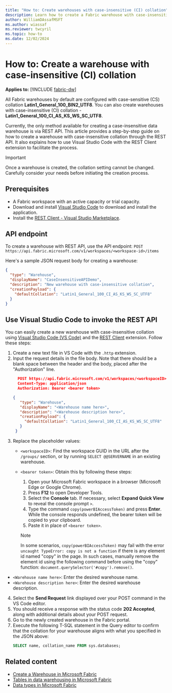 ```yaml
---
title: "How to: Create warehouses with case-insensitive (CI) collation"
description: Learn how to create a Fabric warehouse with case-insensitive collation through the RESTful API. The article also explains how to use Visual Studio Code with the REST Client extension to facilitate the process, making it easier for users to configure their warehouses to better meet their data management needs.
author: WilliamDAssafMSFT
ms.author: wiassaf
ms.reviewer: twcyril
ms.topic: how-to
ms.date: 12/02/2024
---
```

# How to: Create a warehouse with case-insensitive (CI) collation

**Applies to:** [!INCLUDE [fabric-dw](includes/applies-to-version/fabric-dw.md)]

All Fabric warehouses by default are configured with case-sensitive (CS) collation **Latin1_General_100_BIN2_UTF8**. You can also create warehouses with case-insensitive (CI) collation - **Latin1_General_100_CI_AS_KS_WS_SC_UTF8**.

Currently, the only method available for creating a case-insensitive data warehouse is via REST API. This article provides a step-by-step guide on how to create a warehouse with case-insensitive collation through the REST API. It also explains how to use Visual Studio Code with the REST Client extension to facilitate the process.

> [!IMPORTANT]
> Once a warehouse is created, the collation setting cannot be changed. Carefully consider your needs before initiating the creation process.

## Prerequisites

- A Fabric workspace with an active capacity or trial capacity.
- Download and install [Visual Studio Code](https://code.visualstudio.com/download) to download and install the application.
- Install the [REST Client - Visual Studio Marketplace](https://marketplace.visualstudio.com/items?itemName=humao.rest-client).

## API endpoint

To create a warehouse with REST API, use the API endpoint: `POST https://api.fabric.microsoft.com/v1/workspaces/<workspace-id>/items`

Here's a sample JSON request body for creating a warehouse:

```json
{ 
  "type": "Warehouse", 
  "displayName": "CaseInsensitiveAPIDemo", 
  "description": "New warehouse with case-insensitive collation", 
  "creationPayload": { 
    "defaultCollation": "Latin1_General_100_CI_AS_KS_WS_SC_UTF8" 
  } 
}
```

## Use Visual Studio Code to invoke the REST API

You can easily create a new warehouse with case-insensitive collation using [Visual Studio Code (VS Code)](https://code.visualstudio.com/) and the [REST Client](https://marketplace.visualstudio.com/items?itemName=humao.rest-client) extension. Follow these steps:

1. Create a new text file in VS Code with the `.http` extension.
1. Input the request details in the file body. Note that there should be a blank space between the header and the body, placed after the "Authorization" line.
   ```json
     POST https://api.fabric.microsoft.com/v1/workspaces/<workspaceID>/items HTTP/1.1
     Content-Type: application/json
     Authorization: Bearer <bearer token>

   { 
      "type": "Warehouse", 
      "displayName": "<Warehouse name here>", 
      "description": "<Warehouse description here>", 
      "creationPayload": { 
        "defaultCollation": "Latin1_General_100_CI_AS_KS_WS_SC_UTF8" 
      } 
    }
   ```
1. Replace the placeholder values:
   - `<workspaceID>`: Find the workspace GUID in the URL after the `/groups/` section, or by running `SELECT @@SERVERNAME` in an existing warehouse.
   - `<bearer token>`: Obtain this by following these steps:
      1. Open your Microsoft Fabric workspace in a browser (Microsoft Edge or Google Chrome).
      1. Press **F12** to open Developer Tools. 
      1. Select the **Console** tab. If necessary, select **Expand Quick View** to reveal the console prompt `>`.
      1. Type the command `copy(powerBIAccessToken)` and press **Enter**. While the console responds undefined, the bearer token will be copied to your clipboard.
      1. Paste it in place of `<bearer token>`.

      > [!NOTE]
      > In some scenarios, `copy(powerBIAccessToken)` may fail with the error `uncaught TypeError: copy is not a function` if there is any element id named "copy" in the page. In such cases, manually remove the element id using the following command before using the "copy" function: `document.querySelector('#copy').remove()`.

  - `<Warehouse name here>`: Enter the desired warehouse name.
  - `<Warehouse description here>`: Enter the desired warehouse description.

4. Select the **Send Request** link displayed over your POST command in the VS Code editor.
5. You should receive a response with the status code **202 Accepted**, along with additional details about your POST request.
6. Go to the newly created warehouse in the Fabric portal.
7. Execute the following T-SQL statement in the Query editor to confirm that the collation for your warehouse aligns with what you specified in the JSON above:
   ```sql
   SELECT name, collation_name FROM sys.databases;
   ```

## Related content

- [Create a Warehouse in Microsoft Fabric](create-warehouse.md)
- [Tables in data warehousing in Microsoft Fabric](tables.md)
- [Data types in Microsoft Fabric](data-types.md)
